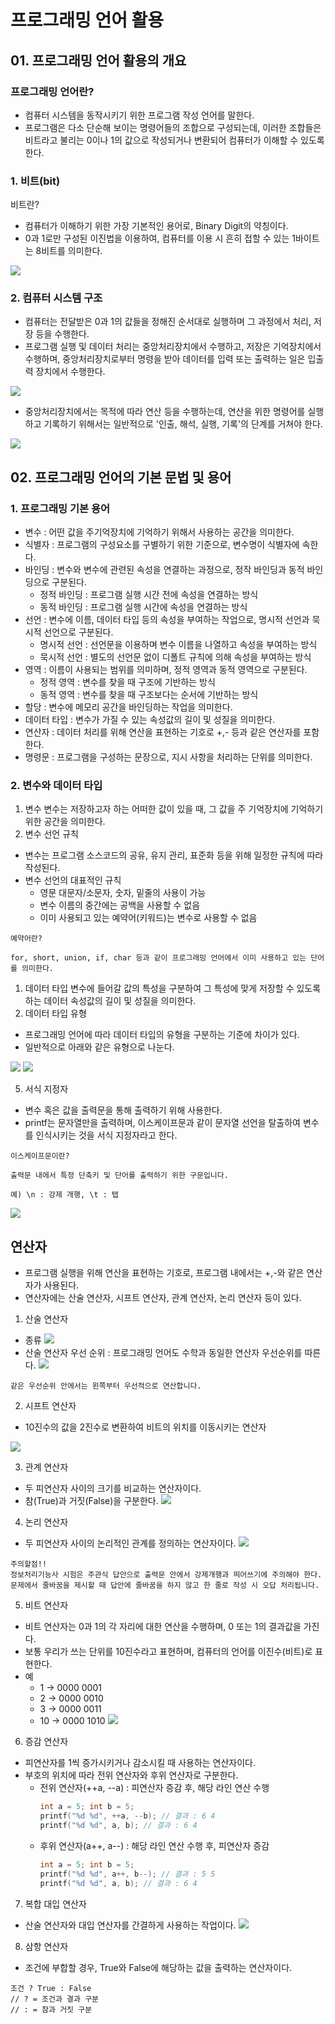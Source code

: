 # 프로그래밍 언어 활용
## 01. 프로그래밍 언어 활용의 개요
### 프로그래밍 언어란?
- 컴퓨터 시스템을 동작시키기 위한 프로그램 작성 언어를 말한다.
- 프로그램은 다소 단순해 보이는 명령어들의 조합으로 구성되는데, 이러한 조합들은 비트라고 불리는 0이나 1의 값으로 작성되거나 변환되어 컴퓨터가 이해할 수 있도록 한다.

### 1. 비트(bit)
비트란? <br>
- 컴퓨터가 이해하기 위한 가장 기본적인 용어로, Binary Digit의 약칭이다.
- 0과 1로만 구성된 이진법을 이용하여, 컴퓨터를 이용 시 흔히 접할 수 있는 1바이트는 8비트를 의미한다.

![](bit.png)

### 2. 컴퓨터 시스템 구조
- 컴퓨터는 전달받은 0과 1의 값들을 정해진 순서대로 실행하며 그 과정에서 처리, 저장 등을 수행한다.
- 프로그램 실행 및 데이터 처리는 중앙처리장치에서 수행하고, 저장은 기억장치에서 수행하며, 중앙처리장치로부터 명령을 받아 데이터를 입력 또는 출력하는 일은 입출력 장치에서 수행한다.

![](컴퓨터%20시스템%20구조.png)

- 중앙처리장치에서는 목적에 따라 연산 등을 수행하는데, 연산을 위한 명령어를 실행하고 기록하기 위해서는 일반적으로 '인출, 해석, 실행, 기록'의 단계를 거쳐야 한다.

![](인출,해석,실행,기록.png)

## 02. 프로그래밍 언어의 기본 문법 및 용어
### 1. 프로그래밍 기본 용어
- 변수 : 어떤 값을 주기억장치에 기억하기 위해서 사용하는 공간을 의미한다.
- 식별자 : 프로그램의 구성요소를 구별하기 위한 기준으로, 변수명이 식별자에 속한다.
- 바인딩 : 변수와 변수에 관련된 속성을 연결하는 과정으로, 정작 바인딩과 동적 바인딩으로 구분된다.
    - 정적 바인딩 : 프로그램 실행 시간 전에 속성을 연결하는 방식
    - 동적 바인딩 : 프로그램 실행 시간에 속성을 연결하는 방식
- 선언 : 변수에 이름, 데이터 타입 등의 속성을 부여하는 작업으로, 명시적 선언과 묵시적 선언으로 구분된다.
    - 명시적 선언 : 선언문을 이용하며 변수 이름을 나열하고 속성을 부여하는 방식
    - 묵시적 선언 : 별도의 선언문 없이 디폴트 규칙에 의해 속성을 부여하는 방식
- 영역 : 이름이 사용되는 범위를 의미하며, 정적 영역과 동적 영역으로 구분된다.
    - 정적 영역 : 변수를 찾을 때 구조에 기반하는 방식
    - 동적 영역 : 변수를 찾을 때 구조보다는 순서에 기반하는 방식
- 할당 : 변수에 메모리 공간을 바인딩하는 작업을 의미한다.
- 데이터 타입 : 변수가 가질 수 있는 속성값의 길이 및 성질을 의미한다.
- 연산자 : 데이터 처리를 위해 연산을 표현하는 기호로 +,- 등과 같은 연산자를 포함한다.
-  명령문 : 프로그램을 구성하는 문장으로, 지시 사항을 처리하는 단위를 의미한다.
### 2. 변수와 데이터 타입 
1. 변수
변수는 저장하고자 하는 어떠한 값이 있을 때, 그 값을 주 기억장치에 기억하기 위한 공간을 의미한다.
2. 변수 선언 규칙
* 변수는 프로그램 소스코드의 공유, 유지 관리, 표준화 등을 위해 일정한 규칙에 따라 작성된다.
* 변수 선언의 대표적인 규칙
  - 영문 대문자/소문자, 숫자, 밑줄의 사용이 가능
  - 변수 이름의 중간에는 공백을 사용할 수 없음
  - 이미 사용되고 있는 예약어(키워드)는 변수로 사용할 수 없음
```
예약어란?

for, short, union, if, char 등과 같이 프로그래밍 언어에서 이미 사용하고 있는 단어를 의미한다.

```
1. 데이터 타입
변수에 들어갈 값의 특성을 구분하여 그 특성에 맞게 저장할 수 있도록 하는 데이터 속성값의 길이 및 성질을 의미한다.
1. 데이터 타입 유형
* 프로그래밍 언어에 따라 데이터 타입의 유형을 구분하는 기준에 차이가 있다.
* 일반적으로 아래와 같은 유형으로 나눈다.

![](데이터타입유형1.png)
![](데이터타입유형2.png)

5. 서식 지정자
* 변수 혹은 값을 출력문을 통해 출력하기 위해 사용한다.
* printf는 문자열만을 출력하며, 이스케이프문과 같이 문자열 선언을 탈출하여 변수를 인식시키는 것을 서식 지정자라고 한다.
```
이스케이프문이란?

출력문 내에서 특정 단축키 및 단어를 출력하기 위한 구문입니다.

예) \n : 강제 개행, \t : 탭
```
![](서식%20지정자.png)

## 연산자
* 프로그램 실행을 위해 연산을 표현하는 기호로, 프로그램 내에서는 +,-와 같은 연산자가 사용된다.
* 연산자에는 산술 연산자, 시프트 연산자, 관계 연산자, 논리 연산자 등이 있다.
1) 산술 연산자
* 종류
![](산술연산자1.png)
* 산술 연산자 우선 순위 : 프로그래밍 언어도 수학과 동일한 연산자 우선순위를 따른다.
![](산술%20연산자2.png)

```
같은 우선순위 안에서는 왼쪽부터 우선적으로 연산합니다.
```

2) 시프트 연산자
* 10진수의 값을 2진수로 변환하여 비트의 위치를 이동시키는 연산자

![](시프트연산자.png)

3) 관계 연산자
* 두 피연산자 사이의 크기를 비교하는 연산자이다.
* 참(True)과 거짓(False)을 구분한다.
![](관계연산자.png)

4) 논리 연산자
* 두 피연산자 사이의 논리적인 관계를 정의하는 연산자이다.
![](논리연산자.png)

```
주의할점!!
정보처리기능사 시험은 주관식 답안으로 출력문 안에서 강제개행과 띄어쓰기에 주의해야 한다. 문제에서 줄바꿈을 제시할 때 답안에 줄바꿈을 하지 않고 한 줄로 작성 시 오답 처리됩니다.
```
5) 비트 연산자
* 비트 연산자는 0과 1의 각 자리에 대한 연산을 수행하며, 0 또는 1의 결과값을 가진다.
* 보통 우리가 쓰는 단위를 10진수라고 표현하며, 컴퓨터의 언어를 이진수(비트)로 표현한다.
* 예
  - 1 -> 0000 0001
  - 2 -> 0000 0010
  - 3 -> 0000 0011
  - 10 -> 0000 1010
![](비트연산자.png)

6) 증감 연산자
* 피연산자를 1씩 증가시키거나 감소시킬 때 사용하는 연산자이다.
* 부호의 위치에 따라 전위 연산자와 후위 연산자로 구분한다.
  - 전위 연산자(++a, --a) : 피연산자 증감 후, 해당 라인 연산 수행
    ```C++
    int a = 5; int b = 5;
    printf("%d %d", ++a, --b); // 결과 : 6 4
    printf("%d %d", a, b); // 결과 : 6 4
    ```
  - 후위 연산자(a++, a--) : 해당 라인 연산 수행 후, 피연산자 증감
    ```C++
    int a = 5; int b = 5;
    printf("%d %d", a++, b--); // 결과 : 5 5
    printf("%d %d", a, b); // 결과 : 6 4
    ```
7) 복합 대입 연산자
* 산술 연산자와 대입 연산자를 간결하게 사용하는 작업이다.
![](복합대입연산자.png)
8) 삼항 연산자
* 조건에 부합할 경우, True와 False에 해당하는 값을 출력하는 연산자이다.
```
조건 ? True : False
// ? = 조건과 결과 구분
// : = 참과 거짓 구분